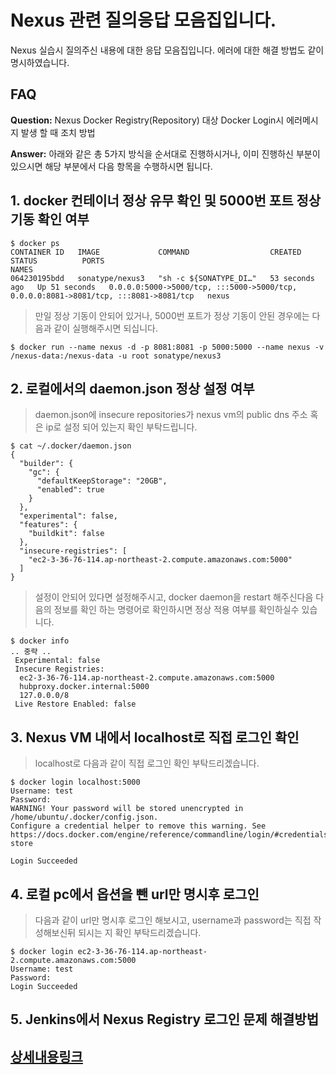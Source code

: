 # Nexus 관련 질의응답 모음집입니다.

Nexus 실습시 질의주신 내용에 대한 응답 모음집입니다. 에러에 대한 해결 방법도 같이 명시하였습니다.

## FAQ
**Question:** Nexus Docker Registry(Repository) 대상 Docker Login시 에러메시지 발생 할 때 조치 방법

**Answer:** 아래와 같은 총 5가지 방식을 순서대로 진행하시거나, 이미 진행하신 부분이 있으시면 해당 부분에서 다음 항목을 수행하시면 됩니다.

## 1. docker 컨테이너 정상 유무 확인 및 5000번 포트 정상 기동 확인 여부
```
$ docker ps
CONTAINER ID   IMAGE             COMMAND                  CREATED          STATUS          PORTS                                                                                  NAMES
064230195bdd   sonatype/nexus3   "sh -c ${SONATYPE_DI…"   53 seconds ago   Up 51 seconds   0.0.0.0:5000->5000/tcp, :::5000->5000/tcp, 0.0.0.0:8081->8081/tcp, :::8081->8081/tcp   nexus
```
> 만일 정상 기동이 안되어 있거나, 5000번 포트가 정상 기동이 안된 경우에는 다음과 같이 실행해주시면 되십니다.
```
$ docker run --name nexus -d -p 8081:8081 -p 5000:5000 --name nexus -v /nexus-data:/nexus-data -u root sonatype/nexus3
```


## 2. 로컬에서의 daemon.json 정상 설정 여부
> daemon.json에 insecure repositories가 nexus vm의 public dns 주소 혹은 ip로 설정 되어 있는지 확인 부탁드립니다.
```
$ cat ~/.docker/daemon.json
{
  "builder": {
    "gc": {
      "defaultKeepStorage": "20GB",
      "enabled": true
    }
  },
  "experimental": false,
  "features": {
    "buildkit": false
  },
  "insecure-registries": [
    "ec2-3-36-76-114.ap-northeast-2.compute.amazonaws.com:5000"
  ]
}
```
> 설정이 안되어 있다면 설정해주시고, docker daemon을 restart 해주신다음 다음의 정보를 확인 하는 명령어로 확인하시면 정상 적용 여부를 확인하실수 있습니다.
```
$ docker info
.. 중략 ..
 Experimental: false
 Insecure Registries:
  ec2-3-36-76-114.ap-northeast-2.compute.amazonaws.com:5000
  hubproxy.docker.internal:5000
  127.0.0.0/8
 Live Restore Enabled: false
```

## 3. Nexus VM 내에서 localhost로 직접 로그인 확인
> localhost로 다음과 같이 직접 로그인 확인 부탁드리겠습니다.
```
$ docker login localhost:5000
Username: test
Password:
WARNING! Your password will be stored unencrypted in /home/ubuntu/.docker/config.json.
Configure a credential helper to remove this warning. See
https://docs.docker.com/engine/reference/commandline/login/#credentials-store

Login Succeeded
```

## 4. 로컬 pc에서 옵션을 뺀 url만 명시후 로그인
> 다음과 같이 url만 명시후 로그인 해보시고, username과 password는 직접 작성해보신뒤 되시는 지 확인 부탁드리겠습니다.
```
$ docker login ec2-3-36-76-114.ap-northeast-2.compute.amazonaws.com:5000
Username: test
Password:
Login Succeeded
```

## 5. Jenkins에서 Nexus Registry 로그인 문제 해결방법
## [상세내용링크](detail/Jenkins_Nexus-registry.md)
